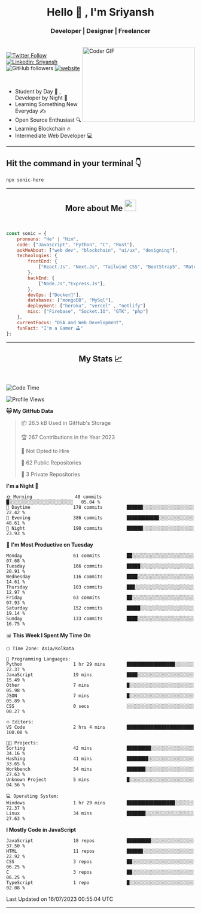 
<h1 align="center">Hello  👋 , I'm Sriyansh</h1>
<h3 align="center">Developer | Designer | Freelancer </h3>
<br>
<img alt="Coder GIF" align="right" height=200 width=300 src="https://miro.medium.com/max/1360/0*7Q3yvSIv_t0ioJ-Z.gif" />

[![Twitter Follow](https://img.shields.io/twitter/follow/ShivamSriyansh?label=Follow)](https://twitter.com/intent/follow?screen_name=ShivamSriyansh)
[![Linkedin: Sriyansh](https://img.shields.io/badge/-Sriyansh-blue?style=flat-square&logo=Linkedin&logoColor=white&link=https://www.linkedin.com/in/sriyansh-shivam/)](https://www.linkedin.com/in/sriyansh-shivam/)
![GitHub followers](https://img.shields.io/github/followers/SoNiC-HeRE?label=Follow&style=social)
[![website](https://img.shields.io/badge/Website-46a2f1.svg?&style=flat-square&logo=Google-Chrome&logoColor=white&link=https://ss-portfolio.vercel.app/)](https://ss-portfolio.vercel.app/)

<br/>

- Student by Day 🌅 , Developer by Night 🌃
- Learning Something New Everyday ✍️
- Open Source Enthusiast 🔍
- Learning Blockchain 🔥
- Intermediate Web Developer 💻



<hr/>

## Hit the command in your terminal 👇
```bash
npx sonic-here
```

<hr/>
<h2 align="center">More about Me <img src="https://emojis.slackmojis.com/emojis/images/1531849430/4246/blob-sunglasses.gif?1531849430" width="30"/> </h3>
<br>

```javascript
const sonic = {
    pronouns: "He" | "Him",
    code: ["Javascript", "Python", "C", "Rust"],
    askMeAbout: ["web dev", "blockchain", "ui/ux", "designing"],
    technologies: {
        frontEnd: {
            ["React.Js", "Next.Js", "Tailwind CSS", "BootStrap5", "MaterialUI"]
        },
        backEnd: {
            ["Node.Js","Express.Js"],
        },
        devOps: ["Docker🐳"],
        databases: ["mongoDB", "MySql"],
        deployment: ["heroku", "vercel" , "netlify"]
        misc: ["Firebase", "Socket.IO", "GTK", "php"]
    },
    currentFocus: "DSA and Web Development",
    funFact: "I'm a Gamer 🕹️"
};
```
<hr/>

<h2 align="center"> My Stats 📈 </h2>
<br />

<!--START_SECTION:waka-->
![Code Time](http://img.shields.io/badge/Code%20Time-25%20hrs%2026%20mins-blue)

![Profile Views](http://img.shields.io/badge/Profile%20Views-1-blue)

**🐱 My GitHub Data** 

> 📦 26.5 kB Used in GitHub's Storage 
 > 
> 🏆 267 Contributions in the Year 2023
 > 
> 🚫 Not Opted to Hire
 > 
> 📜 62 Public Repositories 
 > 
> 🔑 3 Private Repositories 
 > 
**I'm a Night 🦉** 

```text
🌞 Morning                40 commits          █░░░░░░░░░░░░░░░░░░░░░░░░   05.04 % 
🌆 Daytime                178 commits         ██████░░░░░░░░░░░░░░░░░░░   22.42 % 
🌃 Evening                386 commits         ████████████░░░░░░░░░░░░░   48.61 % 
🌙 Night                  190 commits         ██████░░░░░░░░░░░░░░░░░░░   23.93 % 
```
📅 **I'm Most Productive on Tuesday** 

```text
Monday                   61 commits          ██░░░░░░░░░░░░░░░░░░░░░░░   07.68 % 
Tuesday                  166 commits         █████░░░░░░░░░░░░░░░░░░░░   20.91 % 
Wednesday                116 commits         ████░░░░░░░░░░░░░░░░░░░░░   14.61 % 
Thursday                 103 commits         ███░░░░░░░░░░░░░░░░░░░░░░   12.97 % 
Friday                   63 commits          ██░░░░░░░░░░░░░░░░░░░░░░░   07.93 % 
Saturday                 152 commits         █████░░░░░░░░░░░░░░░░░░░░   19.14 % 
Sunday                   133 commits         ████░░░░░░░░░░░░░░░░░░░░░   16.75 % 
```


📊 **This Week I Spent My Time On** 

```text
🕑︎ Time Zone: Asia/Kolkata

💬 Programming Languages: 
Python                   1 hr 29 mins        ██████████████████░░░░░░░   72.37 % 
JavaScript               19 mins             ████░░░░░░░░░░░░░░░░░░░░░   15.49 % 
Other                    7 mins              █░░░░░░░░░░░░░░░░░░░░░░░░   05.98 % 
JSON                     7 mins              █░░░░░░░░░░░░░░░░░░░░░░░░   05.89 % 
CSS                      0 secs              ░░░░░░░░░░░░░░░░░░░░░░░░░   00.27 % 

🔥 Editors: 
VS Code                  2 hrs 4 mins        █████████████████████████   100.00 % 

🐱‍💻 Projects: 
Sorting                  42 mins             █████████░░░░░░░░░░░░░░░░   34.16 % 
Hashing                  41 mins             ████████░░░░░░░░░░░░░░░░░   33.65 % 
Workbench                34 mins             ███████░░░░░░░░░░░░░░░░░░   27.63 % 
Unknown Project          5 mins              █░░░░░░░░░░░░░░░░░░░░░░░░   04.56 % 

💻 Operating System: 
Windows                  1 hr 29 mins        ██████████████████░░░░░░░   72.37 % 
Linux                    34 mins             ███████░░░░░░░░░░░░░░░░░░   27.63 % 
```

**I Mostly Code in JavaScript** 

```text
JavaScript               18 repos            █████████░░░░░░░░░░░░░░░░   37.50 % 
HTML                     11 repos            ██████░░░░░░░░░░░░░░░░░░░   22.92 % 
CSS                      3 repos             ██░░░░░░░░░░░░░░░░░░░░░░░   06.25 % 
C                        3 repos             ██░░░░░░░░░░░░░░░░░░░░░░░   06.25 % 
TypeScript               1 repo              █░░░░░░░░░░░░░░░░░░░░░░░░   02.08 % 
```




 Last Updated on 16/07/2023 00:55:04 UTC
<!--END_SECTION:waka-->
<hr />
